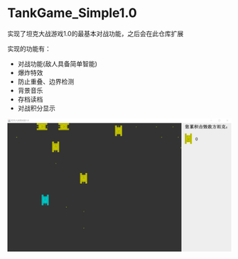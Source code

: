 # TankGame_Simple1.0
实现了坦克大战游戏1.0的最基本对战功能，之后会在此仓库扩展

实现的功能有：

+ 对战功能(敌人具备简单智能)
+ 爆炸特效
+ 防止重叠、边界检测
+ 背景音乐
+ 存档读档
+ 对战积分显示

<img src=".\1.png" alt="image-20220704161457002" style="zoom:80%;" />
